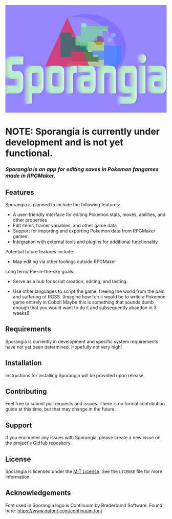 ![Sporangia Logo](src/ui/assets/Sporangia.png)

# **NOTE: Sporangia is currently under development and is not yet functional.**

### *Sporangia is an app for editing saves in Pokemon fangames made in RPGMaker.*

## Features

Sporangia is planned to include the following features:

- A user-friendly interface for editing Pokemon stats, moves, abilities, and other properties
- Edit items, trainer variables, and other game data
- Support for importing and exporting Pokemon data from RPGMaker games
- Integration with external tools and plugins for additional functionality

Potential future features include:

- Map editing via other toolings outside RPGMaker

Long term/ Pie-in-the-sky goals:

- Serve as a hub for script creation, editing, and testing.

- Use other languages to script the game, freeing the world from the pain and suffering of RGSS. (Imagine how fun it would be to write a Pokemon game entirely in Cobol! Maybe this is something that sounds dumb enough that you would want to do it and subsequently abandon in 3 weeks!)

## Requirements

Sporangia is currently in development and specific system requirements have not yet been determined. Hopefully not very high!

## Installation

Instructions for installing Sporangia will be provided upon release.

## Contributing

Feel free to submit pull requests and issues. There is no formal contribution guide at this time, but that may change in the future.

## Support

If you encounter any issues with Sporangia, please create a new issue on the project's GitHub repository.

## License

Sporangia is licensed under the [MIT License](https://opensource.org/licenses/MIT). See the `LICENSE` file for more information.

## Acknowledgements
Font used in Sporangia logo is Continuum by Brøderbund Software. Found here: https://www.dafont.com/continuum.font

